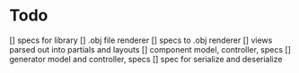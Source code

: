 Todo
====

[] specs for library
[] .obj file renderer
[] specs to .obj renderer
[] views parsed out into partials and layouts
[] component model, controller, specs
[] generator model and controller, specs
[] spec for serialize and deserialize
